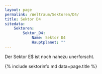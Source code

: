 ```yaml
---
layout: page
permalink: /Weltraum/Sektoren/D4/
title: Sektor D4
sitedata:
    Sektoren:
        Sektor_D4:
            Name: Sektor D4
            Hauptplanet: ""
---
```




Der Sektor E$ ist noch nahezu unerforscht.

{% include sektorinfo.md data=page.title %}
